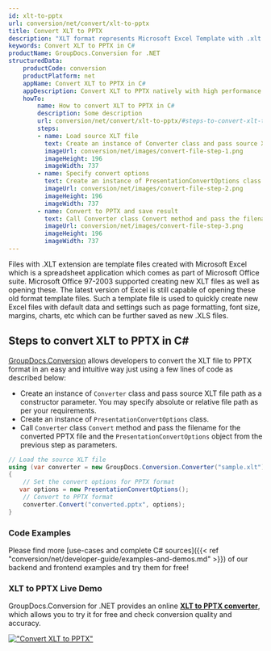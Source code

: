 ```yaml
---
id: xlt-to-pptx
url: conversion/net/convert/xlt-to-pptx
title: Convert XLT to PPTX
description: "XLT format represents Microsoft Excel Template with .xlt extension. Learn how to convert XLT to PPTX file programmatically in C# language using GroupDocs.Conversion for .NET library."
keywords: Convert XLT to PPTX in C#
productName: GroupDocs.Conversion for .NET
structuredData:
    productCode: conversion
    productPlatform: net
    appName: Convert XLT to PPTX in C#
    appDescription: Convert XLT to PPTX natively with high performance using C# language and server side GroupDocs.Conversion for .NET APIs, without the use of any software like Microsoft or Open Office.
    howTo:
        name: How to convert XLT to PPTX in C# 
        description: Some description
        url: conversion/net/convert/xlt-to-pptx/#steps-to-convert-xlt-to-pptx-in-c
        steps:
        - name: Load source XLT file 
          text: Create an instance of Converter class and pass source XLT file path as a constructor parameter. You may specify absolute or relative file path as per your requirements. 
          imageUrl: conversion/net/images/convert-file-step-1.png
          imageHeight: 196
          imageWidth: 737
        - name: Specify convert options 
          text: Create an instance of PresentationConvertOptions class.
          imageUrl: conversion/net/images/convert-file-step-2.png
          imageHeight: 196
          imageWidth: 737
        - name: Convert to PPTX and save result 
          text: Call Converter class Convert method and pass the filename for the converted HTML file and the PresentationConvertOptions object from the previous step as parameters.
          imageUrl: conversion/net/images/convert-file-step-3.png
          imageHeight: 196
          imageWidth: 737
---
```


Files with .XLT extension are template files created with Microsoft Excel which is a spreadsheet application which comes as part of Microsoft Office suite. Microsoft Office 97-2003 supported creating new XLT files as well as opening these. The latest version of Excel is still capable of opening these old format template files. Such a template file is used to quickly create new Excel files with default data and settings such as page formatting, font size, margins, charts, etc which can be further saved as new .XLS files.

## Steps to convert XLT to PPTX in C#

[GroupDocs.Conversion](https://products.groupdocs.com/conversion/net) allows developers to convert the XLT file to PPTX format in an easy and intuitive way just using a few lines of code as described below:

* Create an instance of `Converter` class and pass source XLT file path as a constructor parameter. You may specify absolute or relative file path as per your requirements. 
* Create an instance of `PresentationConvertOptions` class.
* Call `Converter` class `Convert` method and pass the filename for the converted PPTX file and the `PresentationConvertOptions` object from the previous step as parameters.

```csharp
// Load the source XLT file
using (var converter = new GroupDocs.Conversion.Converter("sample.xlt"))
{
    // Set the convert options for PPTX format
   var options = new PresentationConvertOptions();
    // Convert to PPTX format
    converter.Convert("converted.pptx", options);
}
```

### Code Examples

Please find more [use-cases and complete C# sources]({{< ref "conversion/net/developer-guide/examples-and-demos.md" >}}) of our backend and frontend examples and try them for free!

### XLT to PPTX Live Demo

GroupDocs.Conversion for .NET provides an online [**XLT to PPTX converter**](https://products.groupdocs.app/conversion/xlt-to-pptx), which allows you to try it for free and check conversion quality and accuracy.

[!["Convert XLT to PPTX"](conversion/net/images/convert-to-pptx/convert-xlt-to-pptx.png)](https://products.groupdocs.app/conversion/xlt-to-pptx)